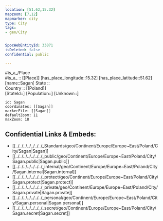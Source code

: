 ```yaml
---
location: [51.62,15.32] 
mapzoom: [7,12] 
mapmarker: city 
type: City
tags:
- geo/City


SpocWebEntityId: 33871
isDeleted: false
confidential: public

---
```

#is_a_/Place  
#is_a_ :: [[Place]] 
[has_place_longitude::15.32] 
[has_place_latitude::51.62] 
[name::Sagan] 
State ::  
Country :: [[Poland]]  
[StateId::] 
[Population::] 
[Unknown::] 


```leaflet
id: Sagan
coordinates: [[Sagan]] 
markerFile: [[Sagan]] 
defaultZoom: 11 
maxZoom: 18
```


## Confidential Links & Embeds: 
- [[../../../../../../../_Standards/geo/Continent/Europe/Europe~East/Poland/City/Sagan|Sagan]] 
- [[../../../../../../../_public/geo/Continent/Europe/Europe~East/Poland/City/Sagan.public|Sagan.public]] 
- [[../../../../../../../_internal/geo/Continent/Europe/Europe~East/Poland/City/Sagan.internal|Sagan.internal]] 
- [[../../../../../../../_protect/geo/Continent/Europe/Europe~East/Poland/City/Sagan.protect|Sagan.protect]] 
- [[../../../../../../../_private/geo/Continent/Europe/Europe~East/Poland/City/Sagan.private|Sagan.private]] 
- [[../../../../../../../_personal/geo/Continent/Europe/Europe~East/Poland/City/Sagan.personal|Sagan.personal]] 
- [[../../../../../../../_secret/geo/Continent/Europe/Europe~East/Poland/City/Sagan.secret|Sagan.secret]] 
